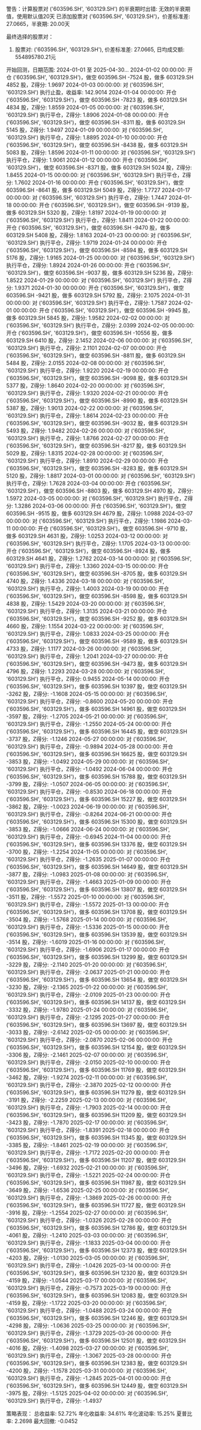 警告：计算股票对 ('603596.SH', '603129.SH') 的半衰期时出错: 无效的半衰期值，使用默认值20天
已添加股票对 ('603596.SH', '603129.SH')，价差标准差: 27.0665，半衰期: 20.00天

最终选择的股票对：
1. 股票对: ('603596.SH', '603129.SH'), 价差标准差: 27.0665, 日均成交额: 554895780.21元

开始回测，日期范围: 2024-01-01 至 2025-04-30...
2024-01-02 00:00:00: 开仓 ('603596.SH', '603129.SH')，做空 603596.SH -7524 股，做多 603129.SH 4852 股，Z得分: 1.9697
2024-01-03 00:00:00: 对 ('603596.SH', '603129.SH') 执行止盈，收益率: 142.9014
2024-01-04 00:00:00: 开仓 ('603596.SH', '603129.SH')，做空 603596.SH -7823 股，做多 603129.SH 4834 股，Z得分: 1.8559
2024-01-05 00:00:00: 对 ('603596.SH', '603129.SH') 执行平仓，Z得分: 1.8906
2024-01-08 00:00:00: 开仓 ('603596.SH', '603129.SH')，做空 603596.SH -8311 股，做多 603129.SH 5145 股，Z得分: 1.9497
2024-01-09 00:00:00: 对 ('603596.SH', '603129.SH') 执行平仓，Z得分: 1.8895
2024-01-10 00:00:00: 开仓 ('603596.SH', '603129.SH')，做空 603596.SH -8438 股，做多 603129.SH 5083 股，Z得分: 1.8596
2024-01-11 00:00:00: 对 ('603596.SH', '603129.SH') 执行平仓，Z得分: 1.9061
2024-01-12 00:00:00: 开仓 ('603596.SH', '603129.SH')，做空 603596.SH -8371 股，做多 603129.SH 5024 股，Z得分: 1.8455
2024-01-15 00:00:00: 对 ('603596.SH', '603129.SH') 执行平仓，Z得分: 1.7602
2024-01-16 00:00:00: 开仓 ('603596.SH', '603129.SH')，做空 603596.SH -8641 股，做多 603129.SH 5049 股，Z得分: 1.7727
2024-01-17 00:00:00: 对 ('603596.SH', '603129.SH') 执行平仓，Z得分: 1.7447
2024-01-18 00:00:00: 开仓 ('603596.SH', '603129.SH')，做空 603596.SH -9139 股，做多 603129.SH 5320 股，Z得分: 1.8197
2024-01-19 00:00:00: 对 ('603596.SH', '603129.SH') 执行平仓，Z得分: 1.8411
2024-01-22 00:00:00: 开仓 ('603596.SH', '603129.SH')，做空 603596.SH -9470 股，做多 603129.SH 5408 股，Z得分: 1.8163
2024-01-23 00:00:00: 对 ('603596.SH', '603129.SH') 执行平仓，Z得分: 1.9719
2024-01-24 00:00:00: 开仓 ('603596.SH', '603129.SH')，做空 603596.SH -8594 股，做多 603129.SH 5176 股，Z得分: 1.9165
2024-01-25 00:00:00: 对 ('603596.SH', '603129.SH') 执行平仓，Z得分: 1.8924
2024-01-26 00:00:00: 开仓 ('603596.SH', '603129.SH')，做空 603596.SH -9037 股，做多 603129.SH 5236 股，Z得分: 1.8522
2024-01-29 00:00:00: 对 ('603596.SH', '603129.SH') 执行平仓，Z得分: 1.9371
2024-01-30 00:00:00: 开仓 ('603596.SH', '603129.SH')，做空 603596.SH -9421 股，做多 603129.SH 5792 股，Z得分: 2.1075
2024-01-31 00:00:00: 对 ('603596.SH', '603129.SH') 执行平仓，Z得分: 1.7587
2024-02-01 00:00:00: 开仓 ('603596.SH', '603129.SH')，做空 603596.SH -9945 股，做多 603129.SH 5845 股，Z得分: 1.9582
2024-02-02 00:00:00: 对 ('603596.SH', '603129.SH') 执行平仓，Z得分: 2.0399
2024-02-05 00:00:00: 开仓 ('603596.SH', '603129.SH')，做空 603596.SH -10556 股，做多 603129.SH 6410 股，Z得分: 2.1452
2024-02-06 00:00:00: 对 ('603596.SH', '603129.SH') 执行平仓，Z得分: 2.1101
2024-02-07 00:00:00: 开仓 ('603596.SH', '603129.SH')，做空 603596.SH -8811 股，做多 603129.SH 5484 股，Z得分: 2.0155
2024-02-08 00:00:00: 对 ('603596.SH', '603129.SH') 执行平仓，Z得分: 1.9220
2024-02-19 00:00:00: 开仓 ('603596.SH', '603129.SH')，做空 603596.SH -9098 股，做多 603129.SH 5377 股，Z得分: 1.8640
2024-02-20 00:00:00: 对 ('603596.SH', '603129.SH') 执行平仓，Z得分: 1.9320
2024-02-21 00:00:00: 开仓 ('603596.SH', '603129.SH')，做空 603596.SH -8990 股，做多 603129.SH 5387 股，Z得分: 1.9013
2024-02-22 00:00:00: 对 ('603596.SH', '603129.SH') 执行平仓，Z得分: 1.8614
2024-02-23 00:00:00: 开仓 ('603596.SH', '603129.SH')，做空 603596.SH -9032 股，做多 603129.SH 5493 股，Z得分: 1.9482
2024-02-26 00:00:00: 对 ('603596.SH', '603129.SH') 执行平仓，Z得分: 1.8766
2024-02-27 00:00:00: 开仓 ('603596.SH', '603129.SH')，做空 603596.SH -8217 股，做多 603129.SH 5029 股，Z得分: 1.8315
2024-02-28 00:00:00: 对 ('603596.SH', '603129.SH') 执行平仓，Z得分: 1.8910
2024-02-29 00:00:00: 开仓 ('603596.SH', '603129.SH')，做空 603596.SH -8283 股，做多 603129.SH 5120 股，Z得分: 1.8817
2024-03-01 00:00:00: 对 ('603596.SH', '603129.SH') 执行平仓，Z得分: 1.7628
2024-03-04 00:00:00: 开仓 ('603596.SH', '603129.SH')，做空 603596.SH -8803 股，做多 603129.SH 4970 股，Z得分: 1.5972
2024-03-05 00:00:00: 对 ('603596.SH', '603129.SH') 执行平仓，Z得分: 1.3286
2024-03-06 00:00:00: 开仓 ('603596.SH', '603129.SH')，做空 603596.SH -9515 股，做多 603129.SH 4679 股，Z得分: 1.0988
2024-03-07 00:00:00: 对 ('603596.SH', '603129.SH') 执行平仓，Z得分: 1.1986
2024-03-11 00:00:00: 开仓 ('603596.SH', '603129.SH')，做空 603596.SH -9710 股，做多 603129.SH 4631 股，Z得分: 1.0253
2024-03-12 00:00:00: 对 ('603596.SH', '603129.SH') 执行平仓，Z得分: 1.1705
2024-03-13 00:00:00: 开仓 ('603596.SH', '603129.SH')，做空 603596.SH -8924 股，做多 603129.SH 4641 股，Z得分: 1.2762
2024-03-14 00:00:00: 对 ('603596.SH', '603129.SH') 执行平仓，Z得分: 1.3360
2024-03-15 00:00:00: 开仓 ('603596.SH', '603129.SH')，做空 603596.SH -8705 股，做多 603129.SH 4740 股，Z得分: 1.4336
2024-03-18 00:00:00: 对 ('603596.SH', '603129.SH') 执行平仓，Z得分: 1.4003
2024-03-19 00:00:00: 开仓 ('603596.SH', '603129.SH')，做空 603596.SH -8598 股，做多 603129.SH 4838 股，Z得分: 1.5429
2024-03-20 00:00:00: 对 ('603596.SH', '603129.SH') 执行平仓，Z得分: 1.3135
2024-03-21 00:00:00: 开仓 ('603596.SH', '603129.SH')，做空 603596.SH -9252 股，做多 603129.SH 4660 股，Z得分: 1.1554
2024-03-22 00:00:00: 对 ('603596.SH', '603129.SH') 执行平仓，Z得分: 1.0833
2024-03-25 00:00:00: 开仓 ('603596.SH', '603129.SH')，做空 603596.SH -9589 股，做多 603129.SH 4733 股，Z得分: 1.1177
2024-03-26 00:00:00: 对 ('603596.SH', '603129.SH') 执行平仓，Z得分: 1.2041
2024-03-27 00:00:00: 开仓 ('603596.SH', '603129.SH')，做空 603596.SH -9473 股，做多 603129.SH 4796 股，Z得分: 1.2293
2024-03-28 00:00:00: 对 ('603596.SH', '603129.SH') 执行平仓，Z得分: 0.9455
2024-05-14 00:00:00: 开仓 ('603596.SH', '603129.SH')，做多 603596.SH 10397 股，做空 603129.SH -3262 股，Z得分: -1.1608
2024-05-15 00:00:00: 对 ('603596.SH', '603129.SH') 执行平仓，Z得分: -0.8600
2024-05-20 00:00:00: 开仓 ('603596.SH', '603129.SH')，做多 603596.SH 14961 股，做空 603129.SH -3597 股，Z得分: -1.2705
2024-05-21 00:00:00: 对 ('603596.SH', '603129.SH') 执行平仓，Z得分: -1.2550
2024-05-24 00:00:00: 开仓 ('603596.SH', '603129.SH')，做多 603596.SH 16445 股，做空 603129.SH -3737 股，Z得分: -1.1246
2024-05-27 00:00:00: 对 ('603596.SH', '603129.SH') 执行平仓，Z得分: -0.9894
2024-05-28 00:00:00: 开仓 ('603596.SH', '603129.SH')，做多 603596.SH 16625 股，做空 603129.SH -3853 股，Z得分: -1.0492
2024-05-29 00:00:00: 对 ('603596.SH', '603129.SH') 执行平仓，Z得分: -1.0492
2024-06-04 00:00:00: 开仓 ('603596.SH', '603129.SH')，做多 603596.SH 15788 股，做空 603129.SH -3799 股，Z得分: -1.0507
2024-06-05 00:00:00: 对 ('603596.SH', '603129.SH') 执行平仓，Z得分: -0.8530
2024-06-18 00:00:00: 开仓 ('603596.SH', '603129.SH')，做多 603596.SH 15227 股，做空 603129.SH -3862 股，Z得分: -1.0023
2024-06-19 00:00:00: 对 ('603596.SH', '603129.SH') 执行平仓，Z得分: -0.8264
2024-06-21 00:00:00: 开仓 ('603596.SH', '603129.SH')，做多 603596.SH 15300 股，做空 603129.SH -3853 股，Z得分: -1.0666
2024-06-24 00:00:00: 对 ('603596.SH', '603129.SH') 执行平仓，Z得分: -0.6945
2024-11-04 00:00:00: 开仓 ('603596.SH', '603129.SH')，做多 603596.SH 13376 股，做空 603129.SH -3700 股，Z得分: -1.2254
2024-11-05 00:00:00: 对 ('603596.SH', '603129.SH') 执行平仓，Z得分: -1.2635
2025-01-07 00:00:00: 开仓 ('603596.SH', '603129.SH')，做多 603596.SH 14649 股，做空 603129.SH -3877 股，Z得分: -1.0983
2025-01-08 00:00:00: 对 ('603596.SH', '603129.SH') 执行平仓，Z得分: -1.4663
2025-01-09 00:00:00: 开仓 ('603596.SH', '603129.SH')，做多 603596.SH 13807 股，做空 603129.SH -3511 股，Z得分: -1.5572
2025-01-10 00:00:00: 对 ('603596.SH', '603129.SH') 执行平仓，Z得分: -1.5572
2025-01-13 00:00:00: 开仓 ('603596.SH', '603129.SH')，做多 603596.SH 13708 股，做空 603129.SH -3504 股，Z得分: -1.5768
2025-01-14 00:00:00: 对 ('603596.SH', '603129.SH') 执行平仓，Z得分: -1.5336
2025-01-15 00:00:00: 开仓 ('603596.SH', '603129.SH')，做多 603596.SH 13539 股，做空 603129.SH -3514 股，Z得分: -1.6019
2025-01-16 00:00:00: 对 ('603596.SH', '603129.SH') 执行平仓，Z得分: -1.6906
2025-01-17 00:00:00: 开仓 ('603596.SH', '603129.SH')，做多 603596.SH 13299 股，做空 603129.SH -3229 股，Z得分: -2.1140
2025-01-20 00:00:00: 对 ('603596.SH', '603129.SH') 执行平仓，Z得分: -2.0637
2025-01-21 00:00:00: 开仓 ('603596.SH', '603129.SH')，做多 603596.SH 13654 股，做空 603129.SH -3230 股，Z得分: -2.1365
2025-01-22 00:00:00: 对 ('603596.SH', '603129.SH') 执行平仓，Z得分: -2.0109
2025-01-23 00:00:00: 开仓 ('603596.SH', '603129.SH')，做多 603596.SH 14137 股，做空 603129.SH -3332 股，Z得分: -1.9780
2025-01-24 00:00:00: 对 ('603596.SH', '603129.SH') 执行平仓，Z得分: -2.1295
2025-01-27 00:00:00: 开仓 ('603596.SH', '603129.SH')，做多 603596.SH 13697 股，做空 603129.SH -3033 股，Z得分: -2.6142
2025-02-05 00:00:00: 对 ('603596.SH', '603129.SH') 执行平仓，Z得分: -2.0870
2025-02-06 00:00:00: 开仓 ('603596.SH', '603129.SH')，做多 603596.SH 12154 股，做空 603129.SH -3306 股，Z得分: -2.1461
2025-02-07 00:00:00: 对 ('603596.SH', '603129.SH') 执行平仓，Z得分: -2.0150
2025-02-10 00:00:00: 开仓 ('603596.SH', '603129.SH')，做多 603596.SH 11769 股，做空 603129.SH -3462 股，Z得分: -1.9274
2025-02-11 00:00:00: 对 ('603596.SH', '603129.SH') 执行平仓，Z得分: -2.3870
2025-02-12 00:00:00: 开仓 ('603596.SH', '603129.SH')，做多 603596.SH 11279 股，做空 603129.SH -3191 股，Z得分: -2.2259
2025-02-13 00:00:00: 对 ('603596.SH', '603129.SH') 执行平仓，Z得分: -1.7903
2025-02-14 00:00:00: 开仓 ('603596.SH', '603129.SH')，做多 603596.SH 11209 股，做空 603129.SH -3423 股，Z得分: -1.7870
2025-02-17 00:00:00: 对 ('603596.SH', '603129.SH') 执行平仓，Z得分: -1.8391
2025-02-18 00:00:00: 开仓 ('603596.SH', '603129.SH')，做多 603596.SH 11345 股，做空 603129.SH -3385 股，Z得分: -1.8461
2025-02-19 00:00:00: 对 ('603596.SH', '603129.SH') 执行平仓，Z得分: -1.7172
2025-02-20 00:00:00: 开仓 ('603596.SH', '603129.SH')，做多 603596.SH 11207 股，做空 603129.SH -3496 股，Z得分: -1.6932
2025-02-21 00:00:00: 对 ('603596.SH', '603129.SH') 执行平仓，Z得分: -1.5221
2025-02-24 00:00:00: 开仓 ('603596.SH', '603129.SH')，做多 603596.SH 11987 股，做空 603129.SH -3649 股，Z得分: -1.6536
2025-02-25 00:00:00: 对 ('603596.SH', '603129.SH') 执行平仓，Z得分: -1.3869
2025-02-26 00:00:00: 开仓 ('603596.SH', '603129.SH')，做多 603596.SH 11727 股，做空 603129.SH -3916 股，Z得分: -1.2554
2025-02-27 00:00:00: 对 ('603596.SH', '603129.SH') 执行平仓，Z得分: -1.0326
2025-02-28 00:00:00: 开仓 ('603596.SH', '603129.SH')，做多 603596.SH 12786 股，做空 603129.SH -4061 股，Z得分: -1.2410
2025-03-03 00:00:00: 对 ('603596.SH', '603129.SH') 执行平仓，Z得分: -1.1833
2025-03-04 00:00:00: 开仓 ('603596.SH', '603129.SH')，做多 603596.SH 12373 股，做空 603129.SH -4203 股，Z得分: -1.0130
2025-03-05 00:00:00: 对 ('603596.SH', '603129.SH') 执行平仓，Z得分: -1.0426
2025-03-14 00:00:00: 开仓 ('603596.SH', '603129.SH')，做多 603596.SH 12320 股，做空 603129.SH -4159 股，Z得分: -1.0544
2025-03-17 00:00:00: 对 ('603596.SH', '603129.SH') 执行平仓，Z得分: -0.7573
2025-03-19 00:00:00: 开仓 ('603596.SH', '603129.SH')，做多 603596.SH 12083 股，做空 603129.SH -4159 股，Z得分: -1.1722
2025-03-20 00:00:00: 对 ('603596.SH', '603129.SH') 执行平仓，Z得分: -1.0488
2025-03-24 00:00:00: 开仓 ('603596.SH', '603129.SH')，做多 603596.SH 12246 股，做空 603129.SH -4298 股，Z得分: -1.0636
2025-03-25 00:00:00: 对 ('603596.SH', '603129.SH') 执行平仓，Z得分: -1.3729
2025-03-26 00:00:00: 开仓 ('603596.SH', '603129.SH')，做多 603596.SH 12501 股，做空 603129.SH -4016 股，Z得分: -1.4098
2025-03-27 00:00:00: 对 ('603596.SH', '603129.SH') 执行平仓，Z得分: -1.3067
2025-03-28 00:00:00: 开仓 ('603596.SH', '603129.SH')，做多 603596.SH 12383 股，做空 603129.SH -4200 股，Z得分: -1.1578
2025-03-31 00:00:00: 对 ('603596.SH', '603129.SH') 执行平仓，Z得分: -1.2845
2025-04-01 00:00:00: 开仓 ('603596.SH', '603129.SH')，做多 603596.SH 12449 股，做空 603129.SH -3975 股，Z得分: -1.5125
2025-04-02 00:00:00: 对 ('603596.SH', '603129.SH') 执行平仓，Z得分: -1.4937

策略表现：
总收益率: 52.72%
年化收益率: 34.61%
年化波动率: 15.25%
夏普比率: 2.2698
最大回撤: -0.0452